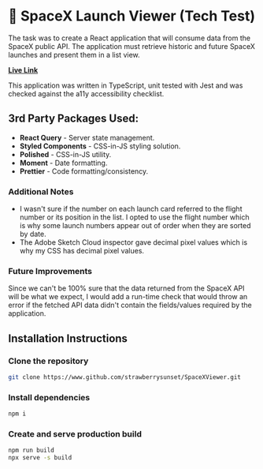 # 🚀 SpaceX Launch Viewer (Tech Test)

The task was to create a React application that will consume data from the SpaceX public API. The application must retrieve historic and future SpaceX launches and present them in a list view.

[**Live Link**](https://strawberrysunset.github/build)

This application was written in TypeScript, unit tested with Jest and was checked against the a11y accessibility checklist. 

## 3rd Party Packages Used: 
- **React Query** - Server state management.
- **Styled Components** - CSS-in-JS styling solution.
- **Polished** - CSS-in-JS utility.
- **Moment** - Date formatting.
- **Prettier** - Code formatting/consistency.

### Additional Notes
 - I wasn't sure if the number on each launch card referred to the flight number or its position in the list. I opted to use the flight number which is why some launch numbers appear out of order when they are sorted by date.
 - The Adobe Sketch Cloud inspector gave decimal pixel values which is why my CSS has decimal pixel values. 

### Future Improvements
Since we can't be 100% sure that the data returned from the SpaceX API will be what we expect, I would add a run-time check that would throw an error if the fetched API data didn't contain the fields/values required by the application.

## Installation Instructions
### Clone the repository
```bash
git clone https://www.github.com/strawberrysunset/SpaceXViewer.git
```
### Install dependencies
```bash
npm i
```
### Create and serve production build
```bash
npm run build
npx serve -s build
```



